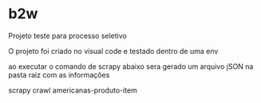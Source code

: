 # b2w
Projeto teste para processo seletivo

O projeto foi criado no visual code e testado dentro de uma env 

ao executar o comando de scrapy  abaixo sera gerado um arquivo jSON na pasta raiz com as informações

scrapy crawl americanas-produto-item
